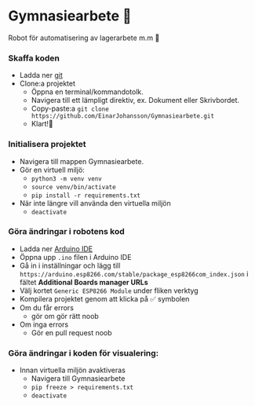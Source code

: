 # Gymnasiearbete 🤠
Robot för automatisering av lagerarbete m.m 🤖

### Skaffa koden
- Ladda ner [git](https://git-scm.com/downloads)
- Clone:a projektet
  - Öppna en terminal/kommandotolk.
  - Navigera till ett lämpligt direktiv, ex. Dokument eller Skrivbordet.
  - Copy-paste:a ```git clone https://github.com/EinarJohansson/Gymnasiearbete.git```
  - Klart!🍺
  
### Initialisera projektet
 - Navigera till mappen Gymnasiearbete.
 - Gör en virtuell miljö:
   - ```python3 -m venv venv ```
   - ```source venv/bin/activate```
   - ```pip install -r requirements.txt```
 - När inte längre vill använda den virtuella miljön
   - ```deactivate```

### Göra ändringar i robotens kod
- Ladda ner [Arduino IDE](https://www.arduino.cc/en/Main/Software)
- Öppna upp ```.ino``` filen i Arduino IDE
- Gå in i inställningar och lägg till ```https://arduino.esp8266.com/stable/package_esp8266com_index.json``` i fältet **Additional Boards manager URLs**
- Välj kortet ```Generic ESP8266 Module``` under fliken verktyg
- Kompilera projektet genom att klicka på ✅ symbolen
- Om du får errors
  - gör om gör rätt noob
- Om inga errors
  - Gör en pull request
  noob

### Göra ändringar i koden för visualering:
 - Innan virtuella miljön avaktiveras
   - Navigera till Gymnasiearbete
   - ```pip freeze > requirements.txt```
   - ```deactivate```
